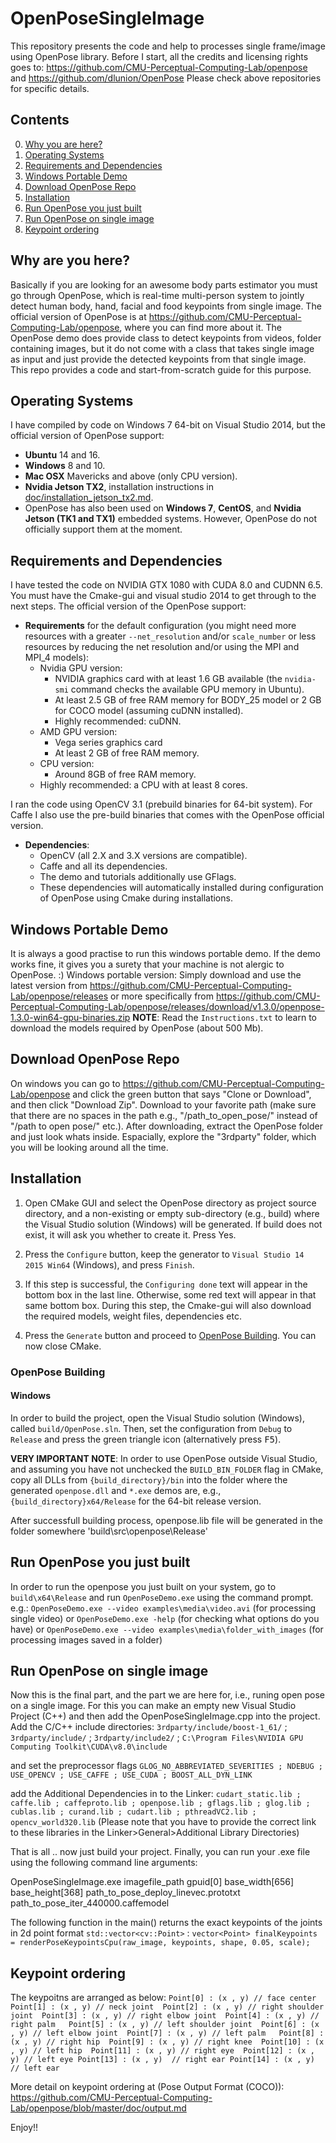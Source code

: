 # OpenPoseSingleImage
This repository presents the code and help to processes single frame/image using OpenPose library.
Before I start, all the credits and licensing rights goes to:
https://github.com/CMU-Perceptual-Computing-Lab/openpose
and
https://github.com/dlunion/OpenPose
Please check above repositories for specific details.


## Contents
0. [Why you are here?](#why-are-you-here?)
1. [Operating Systems](#operating-systems)
2. [Requirements and Dependencies](#requirements-and-dependencies)
3. [Windows Portable Demo ](#windows-portable-demo)
4. [Download OpenPose Repo](#download-openpose-repo)
5. [Installation](#installation)
6. [Run OpenPose you just built](#run-open-pose-you-just-built)
7. [Run OpenPose on single image](#run-open-pose-on-single-image)
8. [Keypoint ordering](#keypoint-ordering)


## Why are you here?
Basically if you are looking for an awesome body parts estimator you must go through OpenPose, which is real-time multi-person system to jointly detect human body, hand, facial and food keypoints from single image. The official version of OpenPose is at https://github.com/CMU-Perceptual-Computing-Lab/openpose, where you can find more about it. The OpenPose demo does provide class to detect keypoints from videos, folder containing images, but it do not come with a class that takes single image as input and just provide the detected keypoints from that single image. This repo provides a code and start-from-scratch guide for this purpose.



## Operating Systems
I have compiled by code on Windows 7 64-bit on Visual Studio 2014, but the official version of OpenPose support:

- **Ubuntu** 14 and 16.
- **Windows** 8 and 10.
- **Mac OSX** Mavericks and above (only CPU version).
- **Nvidia Jetson TX2**, installation instructions in [doc/installation_jetson_tx2.md](./installation_jetson_tx2.md).
- OpenPose has also been used on **Windows 7**, **CentOS**, and **Nvidia Jetson (TK1 and TX1)** embedded systems. However, OpenPose do not officially support them at the moment.


## Requirements and Dependencies
I have tested the code on NVIDIA GTX 1080 with CUDA 8.0 and CUDNN 6.5. You must have the Cmake-gui and visual studio 2014 to get through to the next steps. The official version of the OpenPose support:
- **Requirements** for the default configuration (you might need more resources with a greater `--net_resolution` and/or `scale_number` or less resources by reducing the net resolution and/or using the MPI and MPI_4 models):
    - Nvidia GPU version:
        - NVIDIA graphics card with at least 1.6 GB available (the `nvidia-smi` command checks the available GPU memory in Ubuntu).
        - At least 2.5 GB of free RAM memory for BODY_25 model or 2 GB for COCO model (assuming cuDNN installed).
        - Highly recommended: cuDNN.
     - AMD GPU version:
        - Vega series graphics card
        - At least 2 GB of free RAM memory.
    - CPU version:
        - Around 8GB of free RAM memory.
    - Highly recommended: a CPU with at least 8 cores.
    
I ran the code using OpenCV 3.1 (prebuild binaries for 64-bit system). For Caffe I also use the pre-build binaries that comes with the OpenPose official version.
- **Dependencies**:
    - OpenCV (all 2.X and 3.X versions are compatible).
    - Caffe and all its dependencies.
    - The demo and tutorials additionally use GFlags.
    - These dependencies will automatically installed during configuration of OpenPose using Cmake during installations.
    
    
## Windows Portable Demo
It is always a good practise to run this windows portable demo. If the demo works fine, it gives you a surety that your machine is not alergic to OpenPose. :) 
Windows portable version: Simply download and use the latest version from https://github.com/CMU-Perceptual-Computing-Lab/openpose/releases or more specifically from https://github.com/CMU-Perceptual-Computing-Lab/openpose/releases/download/v1.3.0/openpose-1.3.0-win64-gpu-binaries.zip
**NOTE**: Read the `Instructions.txt` to learn to download the models required by OpenPose (about 500 Mb).

## Download OpenPose Repo
On windows you can go to https://github.com/CMU-Perceptual-Computing-Lab/openpose and click the green button that says "Clone or Download", and then click "Download Zip". Download to your favorite path (make sure that there are no spaces in the path e.g., "/path_to_open_pose/" instead of "/path to open pose/" etc.). After downloading, extract the OpenPose folder and just look whats inside. Espacially, explore the "3rdparty" folder, which you will be looking around all the time.


## Installation
1. Open CMake GUI and select the OpenPose directory as project source directory, and a non-existing or empty sub-directory (e.g., build) where the Visual Studio solution (Windows) will be generated. If build does not exist, it will ask you whether to create it. Press Yes.

2. Press the `Configure` button, keep the generator to `Visual Studio 14 2015 Win64` (Windows), and press `Finish`.

3. If this step is successful, the `Configuring done` text will appear in the bottom box in the last line. Otherwise, some red text will appear in that same bottom box. During this step, the Cmake-gui will also download the required models, weight files, dependencies etc.

4. Press the `Generate` button and proceed to [OpenPose Building](#openpose-building). You can now close CMake.

### OpenPose Building
#### Windows
In order to build the project, open the Visual Studio solution (Windows), called `build/OpenPose.sln`. Then, set the configuration from `Debug` to `Release` and press the green triangle icon (alternatively press <kbd>F5</kbd>).

**VERY IMPORTANT NOTE**: In order to use OpenPose outside Visual Studio, and assuming you have not unchecked the `BUILD_BIN_FOLDER` flag in CMake, copy all DLLs from `{build_directory}/bin` into the folder where the generated `openpose.dll` and `*.exe` demos are, e.g., `{build_directory}x64/Release` for the 64-bit release version.

After successfull building process, openpose.lib file will be generated in the folder somewhere 'build\src\openpose\Release'


## Run OpenPose you just built
In order to run the openpose you just built on your system, go to `build\x64\Release` and run `OpenPoseDemo.exe` using the command prompt. e.g.:
`OpenPoseDemo.exe --video examples\media\video.avi` (for processing single video) or
`OpenPoseDemo.exe -help` (for checking what options do you have) or 
`OpenPoseDemo.exe --video examples\media\folder_with_images` (for processing images saved in a folder)


## Run OpenPose on single image
Now this is the final part, and the part we are here for, i.e., runing open pose on a single image. For this you can make an empty new Visual Studio Project (C++) and then add the OpenPoseSingleImage.cpp into the project. Add the C/C++ include directories:
`3rdparty/include/boost-1_61/` ;
`3rdparty/include/` ;
`3rdparty/include2/` ;
`C:\Program Files\NVIDIA GPU Computing Toolkit\CUDA\v8.0\include`

and set the preprocessor flags
`GLOG_NO_ABBREVIATED_SEVERITIES ;
NDEBUG ;
USE_OPENCV ;
USE_CAFFE ;
USE_CUDA ;
BOOST_ALL_DYN_LINK`

add the Additional Dependencies in to the Linker:
`cudart_static.lib ;
caffe.lib ;
caffeproto.lib ;
openpose.lib ;
gflags.lib ;
glog.lib ;
cublas.lib ;
curand.lib ;
cudart.lib ;
pthreadVC2.lib ;
opencv_world320.lib`
(Please note that you have to provide the correct link to these libraries in the Linker>General>Additional Library Directories)


That is all .. now just build your project. Finally, you can run your .exe file using the following command line arguments:

OpenPoseSingleImage.exe imagefile_path gpuid[0] base_width[656] base_height[368] path_to_pose_deploy_linevec.prototxt path_to_pose_iter_440000.caffemodel

The following function in the main() returns the exact keypoints of the joints in 2d point format `std::vector<cv::Point>` :
`vector<Point> finalKeypoints = renderPoseKeypointsCpu(raw_image, keypoints, shape, 0.05, scale);`

## Keypoint ordering

The keypoitns are arranged as below:
`Point[0] : (x , y) // face center 
Point[1] : (x , y) // neck joint 
Point[2] : (x , y) // right shoulder joint 
Point[3] : (x , y) // right elbow joint 
Point[4] : (x , y) // right palm  
Point[5] : (x , y) // left shoulder joint 
Point[6] : (x , y) // left elbow joint 
Point[7] : (x , y) // left palm  
Point[8] : (x , y) // right hip 
Point[9] : (x , y) // right knee 
Point[10] : (x , y) // left hip 
Point[11] : (x , y) // right eye 
Point[12] : (x , y) // left eye
Point[13] : (x , y)  // right ear
Point[14] : (x , y)  // left ear`

More detail on keypoint ordering at (Pose Output Format (COCO)):
https://github.com/CMU-Perceptual-Computing-Lab/openpose/blob/master/doc/output.md


Enjoy!!
